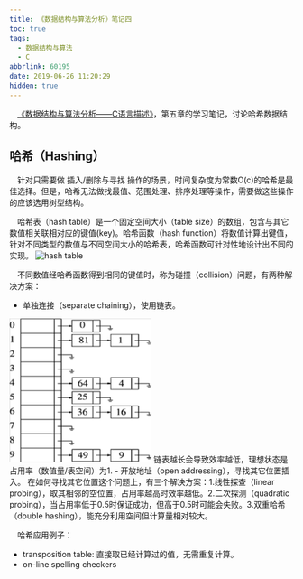 ```yaml
---
title: 《数据结构与算法分析》笔记四
toc: true
tags:
  - 数据结构与算法
  - C
abbrlink: 60195
date: 2019-06-26 11:20:29
hidden: true
---
```



&emsp;[《数据结构与算法分析——C语言描述》](https://book.douban.com/subject/1139426/)，第五章的学习笔记，讨论哈希数据结构。

## 哈希（Hashing）
&emsp;针对只需要做 插入/删除与寻找 操作的场景，时间复杂度为常数O(c)的哈希是最佳选择。但是，哈希无法做找最值、范围处理、排序处理等操作，需要做这些操作的应该选用树型结构。

&emsp;哈希表（hash table）是一个固定空间大小（table size）的数组，包含与其它数值相关联相对应的键值(key)。哈希函数（hash function）将数值计算出键值，针对不同类型的数值与不同空间大小的哈希表，哈希函数可针对性地设计出不同的实现。
<img alt="hash table" src="/blog_images/hash-table.png" style="width:50%;">

&emsp;不同数值经哈希函数得到相同的键值时，称为碰撞（collision）问题，有两种解决方案：
- 单独连接（separate chaining），使用链表。
<img alt="hash table" src="/blog_images/separate-chaining.png" style="width:50%;">
链表越长会导致效率越低，理想状态是占用率（数值量/表空间）为1.
- 开放地址（open addressing），寻找其它位置插入。
在如何寻找其它位置这个问题上，有三个解决方案：1.线性探查（linear probing），取其相邻的空位置，占用率越高时效率越低。2.二次探测（quadratic probing），当占用率低于0.5时保证成功，但高于0.5时可能会失败。3.双重哈希（double hashing），能充分利用空间但计算量相对较大。

&emsp;哈希应用例子：
- transposition table: 直接取已经计算过的值，无需重复计算。
- on-line spelling checkers




